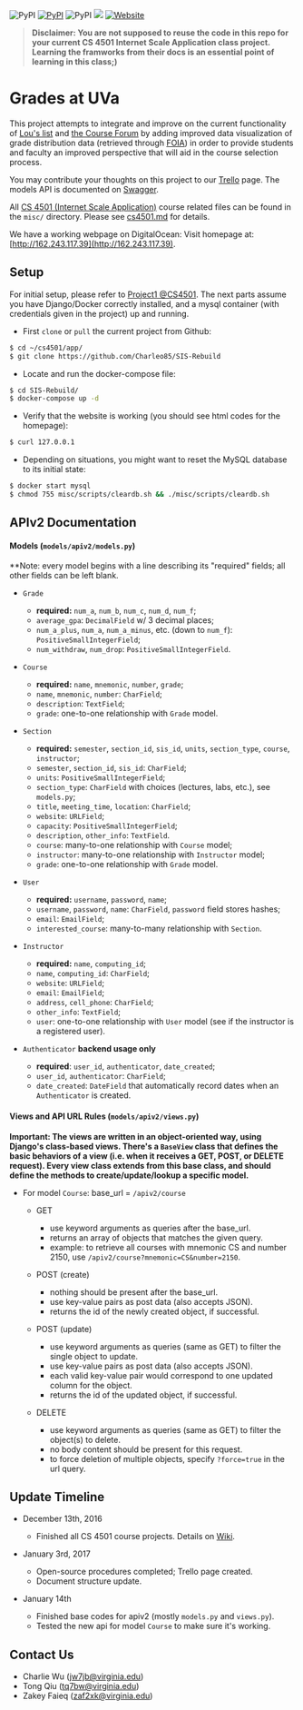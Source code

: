 ![PyPI](https://img.shields.io/pypi/pyversions/Django.svg)
[![PyPI](https://img.shields.io/pypi/l/Django.svg)](/license.txt)
![PyPI](https://img.shields.io/pypi/status/Django.svg)
<a href="https://travis-ci.com"><img src="https://travis-ci.com/Charleo85/SIS-Rebuild.svg?token=p3baya2L6nJfueKHztqt&branch=master"></a>
[![Website](https://img.shields.io/website-up-down-green-red/http/shields.io.svg)](http://162.243.117.39)

> **Disclaimer: You are not supposed to reuse the code in this repo for your current CS 4501 Internet Scale Application class project. Learning the framworks from their docs is an essential point of learning in this class;)**

Grades at UVa
=====
This project attempts to integrate and improve on the current functionality of [Lou's list](http://rabi.phys.virginia.edu/mySIS/CS2/) and [the Course Forum](http://www.thecourseforum.com) by adding improved data visualization of grade distribution data (retrieved through [FOIA](https://en.wikipedia.org/wiki/Freedom_of_Information_Act_(United_States))) in order to provide students and faculty an improved perspective that will aid in the course selection process.
	
You may contribute your thoughts on this project to our [Trello](https://trello.com/b/XTuoK510/isa-project) page.
The models API is documented on [Swagger](https://app.swaggerhub.com/api/charlie/SIS-R/1.0.0).

All [CS 4501 (Internet Scale Application)](https://github.com/thomaspinckney3/cs4501/blob/master/README.md) course related files can be found in the `misc/` directory. Please see [cs4501.md](misc/cs4501.md) for details.

We have a working webpage on DigitalOcean: Visit homepage at: [http://162.243.117.39](http://162.243.117.39).


Setup
--------
For initial setup, please refer to [Project1 @CS4501](https://github.com/thomaspinckney3/cs4501/blob/master/Project1.md). The next parts assume you have Django/Docker correctly installed, and a mysql container (with credentials given in the project) up and running.

- First `clone` or `pull` the current project from Github:
```bash
$ cd ~/cs4501/app/
$ git clone https://github.com/Charleo85/SIS-Rebuild
```

- Locate and run the docker-compose file:
```bash
$ cd SIS-Rebuild/
$ docker-compose up -d
```

- Verify that the website is working (you should see html codes for the homepage):
```bash
$ curl 127.0.0.1
```

- Depending on situations, you might want to reset the MySQL database to its initial state:
```bash
$ docker start mysql
$ chmod 755 misc/scripts/cleardb.sh && ./misc/scripts/cleardb.sh
```


APIv2 Documentation
--------
#### Models (`models/apiv2/models.py`)

**Note: every model begins with a line describing its "required" fields; all other fields can be left blank.

- `Grade`
	- **required:** `num_a`, `num_b`, `num_c`, `num_d`, `num_f`;
	- `average_gpa`: `DecimalField` w/ 3 decimal places;
	- `num_a_plus`, `num_a`, `num_a_minus`, etc. (down to `num_f`): `PositiveSmallIntegerField`;
	- `num_withdraw`, `num_drop`: `PositiveSmallIntegerField`.

- `Course`
	- **required:** `name`, `mnemonic`, `number`, `grade`;
	- `name`, `mnemonic`, `number`: `CharField`;
	- `description`: `TextField`;
	- `grade`: one-to-one relationship with `Grade` model.

- `Section`
	- **required:** `semester`, `section_id`, `sis_id`, `units`, `section_type`, `course`, `instructor`;
	- `semester`, `section_id`, `sis_id`: `CharField`;
	- `units`: `PositiveSmallIntegerField`;
	- `section_type`: `CharField` with choices (lectures, labs, etc.), see `models.py`;
	- `title`, `meeting_time`, `location`: `CharField`;
	- `website`: `URLField`;
	- `capacity`: `PositiveSmallIntegerField`;
	- `description`, `other_info`: `TextField`.
	- `course`: many-to-one relationship with `Course` model;
	- `instructor`: many-to-one relationship with `Instructor` model;
	- `grade`: one-to-one relationship with `Grade` model.

- `User`
	- **required:** `username`, `password`, `name`;
	- `username`, `password`, `name`: `CharField`, `password` field stores hashes;
	- `email`: `EmailField`;
	- `interested_course`: many-to-many relationship with `Section`.

- `Instructor`
	- **required:** `name`, `computing_id`;
	- `name`, `computing_id`: `CharField`;
	- `website`: `URLField`;
	- `email`: `EmailField`;
	- `address`, `cell_phone`: `CharField`;
	- `other_info`: `TextField`;
	- `user`: one-to-one relationship with `User` model (see if the instructor is a registered user).

- `Authenticator` **backend usage only**
	- **required**: `user_id`, `authenticator`, `date_created`;
	- `user_id`, `authenticator`: `CharField`;
	- `date_created`: `DateField` that automatically record dates when an `Authenticator` is created.

#### Views and API URL Rules (`models/apiv2/views.py`)

**Important: The views are written in an object-oriented way, using Django's class-based views. There's a `BaseView` class that defines the basic behaviors of a view (i.e. when it receives a GET, POST, or DELETE request). Every view class extends from this base class, and should define the methods to create/update/lookup a specific model.**

- For model `Course`: base_url = `/apiv2/course`

	- GET
		- use keyword arguments as queries after the base_url.
		- returns an array of objects that matches the given query.
		- example: to retrieve all courses with mnemonic CS and number 2150, use `/apiv2/course?mnemonic=CS&number=2150`.
	
	- POST (create)
		- nothing should be present after the base_url.
		- use key-value pairs as post data (also accepts JSON).
		- returns the id of the newly created object, if successful.
	
	- POST (update)
		- use keyword arguments as queries (same as GET) to filter the single object to update.
		- use key-value pairs as post data (also accepts JSON).
		- each valid key-value pair would correspond to one updated column for the object.
		- returns the id of the updated object, if successful.
	
	- DELETE
		- use keyword arguments as queries (same as GET) to filter the object(s) to delete.
		- no body content should be present for this request.
		- to force deletion of multiple objects, specify `?force=true` in the url query.

Update Timeline
--------

- December 13th, 2016
	- Finished all CS 4501 course projects. Details on [Wiki](https://github.com/Charleo85/SIS-Rebuild/wiki/CS-4501-ISA-Project-Updates).

- January 3rd, 2017
	- Open-source procedures completed; Trello page created.
	- Document structure update.

- January 14th
	- Finished base codes for apiv2 (mostly `models.py` and `views.py`).
	- Tested the new api for model `Course` to make sure it's working.


Contact Us
--------

- Charlie Wu ([jw7jb@virginia.edu](mailto:jw7jb@virginia.edu))
- Tong Qiu ([tq7bw@virginia.edu](mailto:tq7bw@virginia.edu))
- Zakey Faieq ([zaf2xk@virginia.edu](mailto:zaf2xk@virginia.edu))
